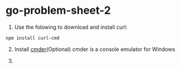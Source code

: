 # go-problem-sheet-2

1. Use the folowing to download and install curl:
```
npm install curl-cmd
```

2. Install [cmder](https://github.com/cmderdev/cmder/releases/download/v1.3.2/cmder_mini.zip)(Optional)
cmder is a console emulator for Windows

3. 
